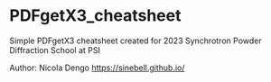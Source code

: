 # PDFgetX3_cheatsheet
 Simple PDFgetX3 cheatsheet created for 2023 Synchrotron Powder Diffraction School at PSI
 
 Author: Nicola Dengo
 https://sinebell.github.io/
